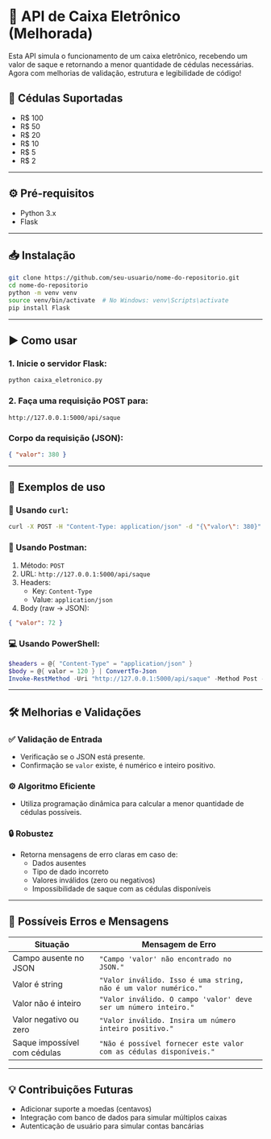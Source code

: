 
# 💸 API de Caixa Eletrônico (Melhorada)

Esta API simula o funcionamento de um caixa eletrônico, recebendo um valor de saque e retornando a menor quantidade de cédulas necessárias. Agora com melhorias de validação, estrutura e legibilidade de código!

## 📌 Cédulas Suportadas
- R$ 100
- R$ 50
- R$ 20
- R$ 10
- R$ 5
- R$ 2

---

## ⚙️ Pré-requisitos

- Python 3.x
- Flask

---

## 📥 Instalação

```bash
git clone https://github.com/seu-usuario/nome-do-repositorio.git
cd nome-do-repositorio
python -m venv venv
source venv/bin/activate  # No Windows: venv\Scripts\activate
pip install Flask
```

---

## ▶️ Como usar

### 1. Inicie o servidor Flask:

```bash
python caixa_eletronico.py
```

### 2. Faça uma requisição POST para:

```
http://127.0.0.1:5000/api/saque
```

### Corpo da requisição (JSON):

```json
{ "valor": 380 }
```

---

## 🧪 Exemplos de uso

### 🔁 Usando `curl`:

```bash
curl -X POST -H "Content-Type: application/json" -d "{\"valor\": 380}" http://127.0.0.1:5000/api/saque
```

### 🧪 Usando Postman:

1. Método: `POST`
2. URL: `http://127.0.0.1:5000/api/saque`
3. Headers:
   - Key: `Content-Type`
   - Value: `application/json`
4. Body (raw → JSON):
```json
{ "valor": 72 }
```

### 💻 Usando PowerShell:

```powershell
$headers = @{ "Content-Type" = "application/json" }
$body = @{ valor = 120 } | ConvertTo-Json
Invoke-RestMethod -Uri "http://127.0.0.1:5000/api/saque" -Method Post -Headers $headers -Body $body
```

---

## 🛠 Melhorias e Validações

### ✅ Validação de Entrada
- Verificação se o JSON está presente.
- Confirmação se `valor` existe, é numérico e inteiro positivo.

### ⚙️ Algoritmo Eficiente
- Utiliza programação dinâmica para calcular a menor quantidade de cédulas possíveis.

### 🔒 Robustez
- Retorna mensagens de erro claras em caso de:
  - Dados ausentes
  - Tipo de dado incorreto
  - Valores inválidos (zero ou negativos)
  - Impossibilidade de saque com as cédulas disponíveis

---

## 📌 Possíveis Erros e Mensagens

| Situação                              | Mensagem de Erro                                              |
|---------------------------------------|----------------------------------------------------------------|
| Campo ausente no JSON                 | `"Campo 'valor' não encontrado no JSON."`                     |
| Valor é string                        | `"Valor inválido. Isso é uma string, não é um valor numérico."` |
| Valor não é inteiro                   | `"Valor inválido. O campo 'valor' deve ser um número inteiro."` |
| Valor negativo ou zero                | `"Valor inválido. Insira um número inteiro positivo."`        |
| Saque impossível com cédulas          | `"Não é possível fornecer este valor com as cédulas disponíveis."` |

---

## 💡 Contribuições Futuras

- Adicionar suporte a moedas (centavos)
- Integração com banco de dados para simular múltiplos caixas
- Autenticação de usuário para simular contas bancárias

